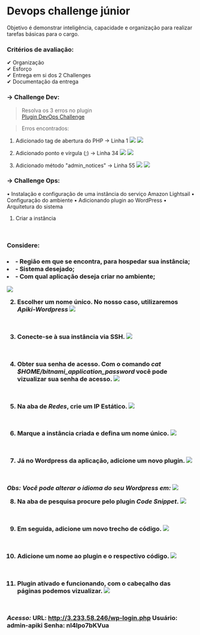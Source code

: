 # Devops challenge júnior

Objetivo é demonstrar inteligência, capacidade e organização para realizar tarefas básicas para o cargo.

### Critérios de avaliação:

✔ Organização <br>
✔ Esforço <br>
✔ Entrega em si dos 2 Challenges <br>
✔ Documentação da entrega <br>

### → Challenge Dev:
> Resolva os 3 erros no plugin<br>
[Plugin DevOps Challenge](devops_challenge.php)

> Erros encontrados:

1. Adicionado tag de abertura do PHP -> Linha 1
![](./imgs/Erro1.png)
![](./imgs/Correcao1.png)

2. Adicionado ponto e vírgula (;) -> Linha 34
![](./imgs/Erro2.png)
![](./imgs/Correcao2.png)

3. Adicionado método "admin_notices" -> Linha 55
![](./imgs/Erro3.png)
![](./imgs/Correcao3.png)


### → Challenge Ops:

• Instalação e configuração de uma instância do serviço Amazon Lightsail
• Configuração do ambiente 
• Adicionando plugin ao WordPress
• Arquitetura do sistema 

1. Criar a instância
<br>
<h3>Considere:<h3>

<li> - Região em que se encontra, para hospedar sua instância;</li>
<li> - Sistema desejado;</li>
<li> - Com qual aplicação deseja criar no ambiente;</li>

![](./imgs/Passo1.png)
<br>

2. Escolher um nome único.
No nosso caso, utilizaremos *Apiki-Wordpress*
![](./imgs/Passo2.png)
<br>

3. Conecte-se à sua instância via SSH.
![](./imgs/Passo3.png)
<br>

4. Obter sua senha de acesso.
Com o comando *cat $HOME/bitnami_application_password* você pode vizualizar sua senha de acesso.
![](./imgs/Passo4.png)
<br>

5. Na aba de *Redes*, crie um IP Estático.
![](./imgs/Passo5.png)
<br>

6. Marque a instância criada e defina um nome único.
![](./imgs/Passo6.png)
<br>

7. Já no Wordpress da aplicação, adicione um novo plugin.
![](./imgs/Passo7.png)
<br>

*Obs: Você pode alterar o idioma do seu Wordpress em:*
![](./imgs/Passo7.1.png)
<br>

8. Na aba de pesquisa procure pelo plugin *Code Snippet*.
![](./imgs/Passo8.png)
<br>

9. Em seguida, adicione um novo trecho de código.
![](./imgs/Passo9.png)
<br>

10. Adicione um nome ao plugin e o respectivo código.
![](./imgs/Passo10.png)
<br>

11. Plugin ativado e funcionando, com o cabeçalho das páginas podemos vizualizar.
![](./imgs/Passo11.png)
<br>

*Acesso:*
URL: http://3.233.58.246/wp-login.php
Usuário: admin-apiki
Senha: nI4lpo7bKVua